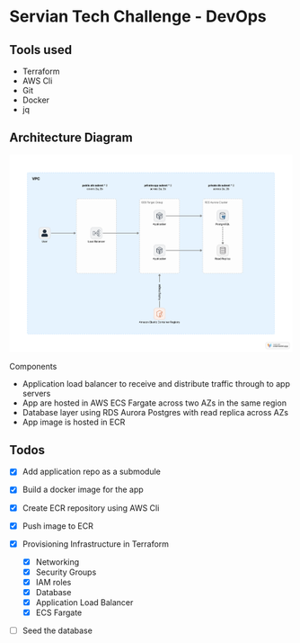 # Servian Tech Challenge - DevOps

## Tools used
- Terraform
- AWS Cli
- Git
- Docker
- jq

## Architecture Diagram
![diagram](./files/diagram.png)

Components
- Application load balancer to receive and distribute traffic through to app servers
- App are hosted in AWS ECS Fargate across two AZs in the same region
- Database layer using RDS Aurora Postgres with read replica across AZs
- App image is hosted in ECR

##  Todos
- [x] Add application repo as a submodule 
- [x] Build a docker image for the app
- [x] Create ECR repository using AWS Cli
- [x] Push image to ECR

- [x] Provisioning Infrastructure in Terraform
  - [x] Networking
  - [x] Security Groups
  - [x] IAM roles
  - [x] Database
  - [x] Application Load Balancer
  - [x] ECS Fargate
- [ ] Seed the database